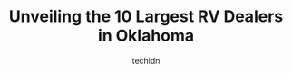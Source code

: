 ---
layout: ampstory
image: https://i0.wp.com/paketmu.com/wp-content/uploads/2023/06/rv-connection-0-in-oklahoma-1686369351.jpeg?resize=640,853
author: techidn
featured: false
description: Explore the diverse RV Dealer scene in Oklahoma, home to an incredible selection of 10 establishments catering to every taste. Whether youre in search of iconic favorites or undiscovered tr
title: Unveiling the 10 Largest RV Dealers in Oklahoma
cover:
   title: Unveiling the 10 Largest RV Dealers in Oklahoma
   subtitle: RICKPATE
   background: https://paketmu.com/wp-content/uploads/2023/06/rv-connection-0-in-oklahoma-1686369351.jpeg

pages: 
 - layout: thirds
   top: <h1>#1 Camping World</h1>
   bottom: "<p>Bought a used trailer from here and regret every step of it. Salesman Car was a liar and very uninformative. We got 75 miles away from the dealership and lost a wheel of </p>"
   background: https://paketmu.com/wp-content/uploads/2023/06/rv-connection-1-in-oklahoma-1686369351.jpeg
   backgroundblur: true
 - layout: thirds
   top: <h1>#2 McClains RV Superstore</h1>
   bottom: "<p>What can I say? McClains has been my go to place for parts, and I decided to see them to move up to a nice motorhome.Jeremy was my sales rep, and he did a great job! Pat</p>"
   background: https://paketmu.com/wp-content/uploads/2023/06/rv-connection-2-in-oklahoma-1686369352.jpeg
   cta:
      link: https://paketmu.com/unveiling-the-10-largest-rv-dealers-in-oklahoma/
      text: Unveiling the 10 Largest RV Dealers in Oklahoma
 - layout: thirds
   top: <h1>#3 Camping World</h1>
   bottom: "<p>Awesome customer service!!!  We were driving across the country with a fifth wheel and lost trailer brakes - not safe.  Brianna answered our call and coordinated with Jes</p>"
   background: https://paketmu.com/wp-content/uploads/2023/06/rv-connection-3-in-oklahoma-1686369353.jpeg
   cta:
      link: https://paketmu.com/unveiling-the-10-largest-rv-dealers-in-oklahoma/
      text: Unveiling the 10 Largest RV Dealers in Oklahoma
 - layout: thirds
   top: <h1>#4 Lewis RV Center</h1>
   bottom: "<p>1600 E Reno Ave, Oklahoma City, OK 73117, United States</p>"
   background: https://images.unsplash.com/photo-1489694553447-4c9339da310d?ixlib=rb-4.0.3&ixid=MnwxMjA3fDB8MHxwaG90by1wYWdlfHx8fGVufDB8fHx8&auto=format&fit=crop&w=640&h=853&q=80
   cta:
      link: https://paketmu.com/unveiling-the-10-largest-rv-dealers-in-oklahoma/
      text: Unveiling the 10 Largest RV Dealers in Oklahoma
 - layout: thirds
   top: <h1>#5 RV Connection</h1>
   bottom: "<p>2202 US-281 BUS, Lawton, OK 73501, United States</p>"
   background: https://images.unsplash.com/photo-1549241520-425e3dfc01cb?ixlib=rb-4.0.3&ixid=MnwxMjA3fDB8MHxwaG90by1wYWdlfHx8fGVufDB8fHx8&auto=format&fit=crop&w=640&h=853&q=80
   cta:
      link: https://paketmu.com/unveiling-the-10-largest-rv-dealers-in-oklahoma/
      text: Unveiling the 10 Largest RV Dealers in Oklahoma
 - layout: thirds
   top: <h1>#6 Lazydays RV of Tulsa</h1>
   bottom: "<p>24655 OK-66, Claremore, OK 74019, United States</p>"
   background: https://images.unsplash.com/photo-1510906594845-bc082582c8cc?ixlib=rb-4.0.3&ixid=MnwxMjA3fDB8MHxwaG90by1wYWdlfHx8fGVufDB8fHx8&auto=format&fit=crop&w=640&h=853&q=80
   cta:
      link: https://paketmu.com/unveiling-the-10-largest-rv-dealers-in-oklahoma/
      text: Unveiling the 10 Largest RV Dealers in Oklahoma
 - layout: thirds
   top: <h1>#7 Leisure Nation RV</h1>
   bottom: "<p>3333 N Meridian Ave, Newcastle, OK 73065, United States</p>"
   background: https://images.unsplash.com/photo-1527067829737-402993088e6b?ixlib=rb-4.0.3&ixid=MnwxMjA3fDB8MHxwaG90by1wYWdlfHx8fGVufDB8fHx8&auto=format&fit=crop&w=640&h=853&q=80
   cta:
      link: https://paketmu.com/unveiling-the-10-largest-rv-dealers-in-oklahoma/
      text: Unveiling the 10 Largest RV Dealers in Oklahoma
 - layout: thirds
   middle: Continue reading...
   background: https://images.unsplash.com/photo-1615749413727-825b59a857b5?ixlib=rb-4.0.3&ixid=MnwxMjA3fDB8MHxwaG90by1wYWdlfHx8fGVufDB8fHx8&auto=format&fit=crop&w=640&h=853&q=80
   cta:
      link: https://paketmu.com/unveiling-the-10-largest-rv-dealers-in-oklahoma/
      text: Unveiling the 10 Largest RV Dealers in Oklahoma
      
---